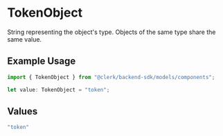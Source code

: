 # TokenObject

String representing the object's type. Objects of the same type share the same value.


## Example Usage

```typescript
import { TokenObject } from "@clerk/backend-sdk/models/components";

let value: TokenObject = "token";
```

## Values

```typescript
"token"
```